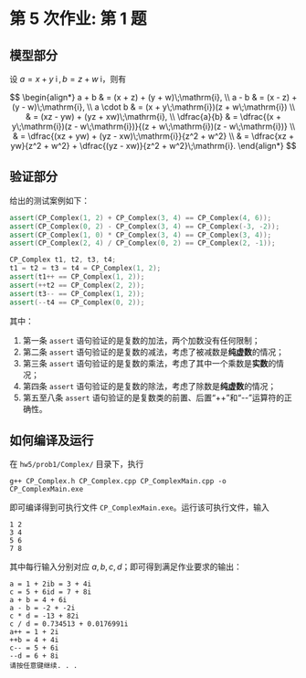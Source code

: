# 第 5 次作业: 第 1 题

## 模型部分

设 $a = x + y\;\mathrm{i}\,,b = z + w\;\mathrm{i}$，则有

$$
\begin{align*}
a + b & = (x + z) + (y + w)\;\mathrm{i}, \\
a - b & = (x - z) + (y - w)\;\mathrm{i}, \\
a \cdot b & = (x + y\;\mathrm{i})(z + w\;\mathrm{i}) \\
& = (xz - yw) + (yz + xw)\;\mathrm{i}, \\
\dfrac{a}{b} & = \dfrac{(x + y\;\mathrm{i})(z - w\;\mathrm{i})}{(z + w\;\mathrm{i})(z - w\;\mathrm{i})} \\
& = \dfrac{(xz + yw) + (yz - xw)\;\mathrm{i}}{z^2 + w^2} \\
& = \dfrac{xz + yw}{z^2 + w^2} + \dfrac{(yz - xw)}{z^2 + w^2}\;\mathrm{i}.
\end{align*}
$$

## 验证部分

给出的测试案例如下：

```c++
assert(CP_Complex(1, 2) + CP_Complex(3, 4) == CP_Complex(4, 6));
assert(CP_Complex(0, 2) - CP_Complex(3, 4) == CP_Complex(-3, -2));
assert(CP_Complex(1, 0) * CP_Complex(3, 4) == CP_Complex(3, 4));
assert(CP_Complex(2, 4) / CP_Complex(0, 2) == CP_Complex(2, -1));

CP_Complex t1, t2, t3, t4;
t1 = t2 = t3 = t4 = CP_Complex(1, 2);
assert(t1++ == CP_Complex(1, 2));
assert(++t2 == CP_Complex(2, 2));
assert(t3-- == CP_Complex(1, 2));
assert(--t4 == CP_Complex(0, 2));
```

其中：

1. 第一条 `assert` 语句验证的是复数的加法，两个加数没有任何限制；
2. 第二条 `assert` 语句验证的是复数的减法，考虑了被减数是**纯虚数**的情况；
3. 第三条 `assert` 语句验证的是复数的乘法，考虑了其中一个乘数是**实数**的情况；
4. 第四条 `assert` 语句验证的是复数的除法，考虑了除数是**纯虚数**的情况；
5. 第五至八条 `assert` 语句验证的是复数类的前置、后置“++”和“--”运算符的正确性。


## 如何编译及运行

在 `hw5/prob1/Complex/` 目录下，执行

```
g++ CP_Complex.h CP_Complex.cpp CP_ComplexMain.cpp -o CP_ComplexMain.exe
```

即可编译得到可执行文件 `CP_ComplexMain.exe`。运行该可执行文件，输入

```
1 2
3 4
5 6
7 8
```

其中每行输入分别对应 $a, b, c, d$；即可得到满足作业要求的输出：

```
a = 1 + 2ib = 3 + 4i
c = 5 + 6id = 7 + 8i
a + b = 4 + 6i
a - b = -2 + -2i
c * d = -13 + 82i
c / d = 0.734513 + 0.0176991i
a++ = 1 + 2i
++b = 4 + 4i
c-- = 5 + 6i
--d = 6 + 8i
请按任意键继续. . . 
```
